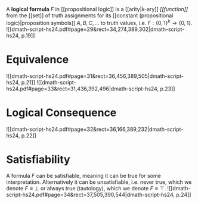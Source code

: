 
A **logical formula** $F$ in [[propositional logic]] is a [[arity|k-ary]] *[[function]]* from the [[set]] of truth assignments for its [[constant (propositional logic)|proposition symbols]] $A, B, C, \dots$ to truth values, i.e. $F :\{0, 1\}^k \to \{0,1\}$.
![[dmath-script-hs24.pdf#page=29&rect=34,274,389,302|dmath-script-hs24, p.19]]


# Equivalence
![[dmath-script-hs24.pdf#page=31&rect=36,456,389,505|dmath-script-hs24, p.21]]
![[dmath-script-hs24.pdf#page=33&rect=31,436,392,496|dmath-script-hs24, p.23]]


# Logical Consequence
![[dmath-script-hs24.pdf#page=32&rect=36,166,389,232|dmath-script-hs24, p.22]]


# Satisfiability
A formula $F$ can be satisfiable, meaning it can be true for some interpretation. Alternatively it can be unsatisfiable, i.e. never true, which we denote $F\equiv \bot$ or always true (tautology), which we denote $F\equiv \top$.
![[dmath-script-hs24.pdf#page=34&rect=37,505,390,544|dmath-script-hs24, p.24]]


